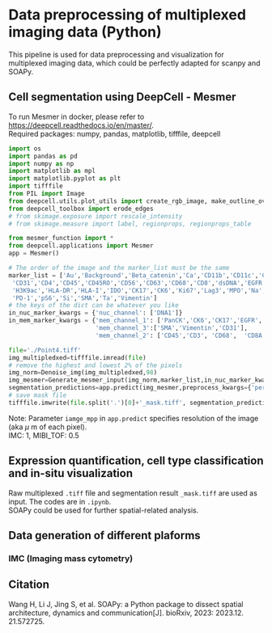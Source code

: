 # Data preprocessing of multiplexed imaging data (Python)
This pipeline is used for data preprocessing and visualization for multiplexed imaging data, which could be perfectly adapted for scanpy and SOAPy.  
## Cell segmentation using DeepCell - Mesmer
To run Mesmer in docker, please refer to https://deepcell.readthedocs.io/en/master/.  
Required packages: numpy, pandas, matplotlib, tifffile, deepcell
``` python
import os
import pandas as pd
import numpy as np
import matplotlib as mpl
import matplotlib.pyplot as plt
import tifffile
from PIL import Image
from deepcell.utils.plot_utils import create_rgb_image, make_outline_overlay
from deepcell_toolbox import erode_edges
# from skimage.exposure import rescale_intensity
# from skimage.measure import label, regionprops, regionprops_table

from mesmer_function import *
from deepcell.applications import Mesmer
app = Mesmer()

# The order of the image and the marker_list must be the same
marker_list = ['Au','Background','Beta_catenin','Ca','CD11b','CD11c','CD138','CD16','CD20','CD209','CD3',
 'CD31','CD4','CD45','CD45RO','CD56','CD63','CD68','CD8','dsDNA','EGFR','Fe','FoxP3','H3K27me3',
 'H3K9ac','HLA-DR','HLA-I','IDO','CK17','CK6','Ki67','Lag3','MPO','Na','P','p53','PanCK','PD-L1',
 'PD-1','pS6','Si','SMA','Ta','Vimentin']
# the keys of the dict can be whatever you like
in_nuc_marker_kwargs = {'nuc_channel': ['DNA1']}
in_mem_marker_kwargs = {'mem_channel_1': ['PanCK','CK6','CK17','EGFR','Beta_catenin'], 
                        'mem_channel_3':['SMA','Vimentin','CD31'],
                        'mem_channel_2': ['CD45','CD3', 'CD68',  'CD8A', 'MPO']}

file='./Point4.tiff'
img_multipledxed=tifffile.imread(file)
# remove the highest and lowest 2% of the pixels
img_norm=Denoise_img(img_multipledxed,98)
img_mesmer=Generate_mesmer_input(img_norm,marker_list,in_nuc_marker_kwargs,in_mem_marker_kwargs)
segmentation_predictions=app.predict(img_mesmer,preprocess_kwargs={'percentile':99.9},image_mpp=0.5,compartment='whole-cell')
# save mask file
tifffile.imwrite(file.split('.')[0]+'_mask.tiff', segmentation_predictions[0,:,:,0])
```

Note: Parameter `iamge_mpp` in `app.predict` specifies resolution of the image (aka $\mu$ m of each pixel).  
IMC: 1, MIBI_TOF: 0.5
## Expression quantification, cell type classification and in-situ visualization
Raw multiplexed `.tiff` file and segmentation result `_mask.tiff` are used as input. The codes are in `.ipynb`.  
SOAPy could be used for further spatial-related analysis.

## Data generation of different plaforms
### IMC (Imaging mass cytometry)

## Citation
Wang H, Li J, Jing S, et al. SOAPy: a Python package to dissect spatial architecture, dynamics and communication[J]. bioRxiv, 2023: 2023.12. 21.572725.
